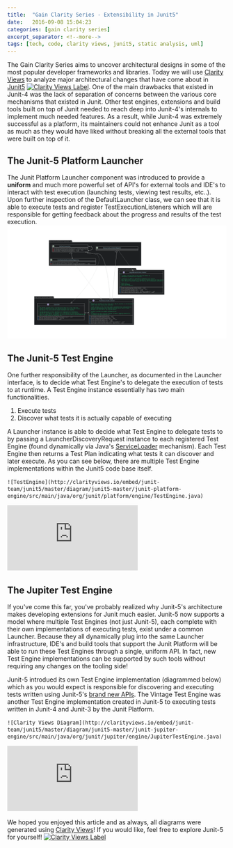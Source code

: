 ```yaml
---
title:  "Gain Clarity Series - Extensibility in Junit5"
date:   2016-09-08 15:04:23
categories: [gain clarity series]
excerpt_separator: <!--more-->
tags: [tech, code, clarity views, junit5, static analysis, uml]
---
```

The Gain Clarity Series aims to uncover architectural designs in some of the most popular developer frameworks and libraries.
Today we will use [Clarity Views](http://clarityviews.io) to analyze major architectural changes that have come about in [Junit5](https://github.com/junit-team/junit5)
[![Clarity Views Label](http://clarityviews.io/badge)](http://clarityviews.io/github/junit-team/junit5). One of the main drawbacks that existed in Junit-4 was the lack of separation of concerns between the various core mechanisms
that existed in Junit. Other test engines, extensions and build tools built on top of Junit needed to reach
deep into Junit-4's internals to implement much needed features. As a result, while Junit-4 was extremely successful as a platform,
its maintainers could not enhance Junit as a tool as much as they would have liked without breaking all the external tools that were built on top of it.
<!--more-->
 
## The Junit-5 Platform Launcher
The Junit Platform Launcher component was introduced to provide a **uniform** and much more powerful set of API's for external tools and IDE's to interact with test
execution (launching tests, viewing test results, etc..). Upon further inspection of the DefaultLauncher class, we can see that it is able to
execute tests and register TestExecutionListeners which will are responsible for getting feedback about the progress and results of the test execution.
![launcher](/images/launcher.svg)


## The Junit-5 Test Engine
One further responsibility of the Launcher, as documented in the Launcher interface, is to decide
what Test Engine's to delegate the execution of tests to at runtime. A Test Engine instance essentially has two main functionalities.

1. Execute tests
2. Discover what tests it is actually capable of executing
   
A Launcher instance is able to decide what Test Engine to delegate tests to by passing a LauncherDiscoveryRequest instance to each
registered Test Engine (found dynamically via Java's [ServiceLoader](http://docs.oracle.com/javase/6/docs/api/java/util/ServiceLoader.html)
mechanism). Each Test Engine then returns a Test Plan indicating what tests it can discover and later execute.
As you can see below, there are multiple Test Engine implementations within
the Junit5 code base itself.

```
![TestEngine](http://clarityviews.io/embed/junit-team/junit5/master/diagram/junit5-master/junit-platform-engine/src/main/java/org/junit/platform/engine/TestEngine.java)
```

![TestEngineDiagram](http://clarityviews.io/embed/junit-team/junit5/master/diagram/junit5-master/junit-platform-engine/src/main/java/org/junit/platform/engine/TestEngine.java)


## The Jupiter Test Engine
If you've come this far, you've probably realized why Junit-5's architecture makes developing extensions for Junit much easier.
Junit-5 now supports a model where multiple Test Engines (not just Junit-5), each complete with their own implementations of
executing tests, exist under a common Launcher. Because they all dynamically plug into the same Launcher infrastructure, IDE's and build tools that support the Junit Platform will be able to run these Test Engines through a single, uniform API. In fact, new Test Engine 
implementations can be supported by such tools without requiring any changes on the tooling side!

Junit-5 introdued its own Test Engine implementation (diagrammed below)
which as you would expect  is responsible
for discovering and executing tests written using Junit-5's [brand new APIs](http://junit.org/junit5/docs/current/user-guide/#writing-tests-dynamic-tests). The Vintage Test Engine was another Test Engine implementation
created in Junit-5 to executing tests written in Junit-4 and Junit-3 by the Junit Platform. 

```
![Clarity Views Diagram](http://clarityviews.io/embed/junit-team/junit5/master/diagram/junit5-master/junit-jupiter-engine/src/main/java/org/junit/jupiter/engine/JupiterTestEngine.java)
```

![JupiterDiagram](http://clarityviews.io/embed/junit-team/junit5/master/diagram/junit5-master/junit-jupiter-engine/src/main/java/org/junit/jupiter/engine/JupiterTestEngine.java)

We hoped you enjoyed this article and as always, all diagrams were generated using [Clarity Views](http://clarityviews.io)!
If you would like, feel free to explore Junit-5 for yourself! [![Clarity Views Label](http://clarityviews.io/badge)](http://clarityviews.io/github/junit-team/junit5)
